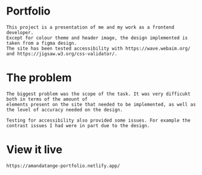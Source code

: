 # Portfolio
    This project is a presentation of me and my work as a frontend developer.
    Except for colour theme and header image, the design implemented is taken from a figma design.
    The site has been tested accessibility with https://wave.webaim.org/ and https://jigsaw.w3.org/css-validator/. 

# The problem
    The biggest problem was the scope of the task. It was very difficukt both in terms of the amount of
    elements present on the site that needed to be implemented, as well as the level of accuracy needed on the design. 
    
    Testing for accessibility also provided some issues. For example the contrast issues I had were in part due to the design.
    
# View it live
    https://amandatange-portfolio.netlify.app/
